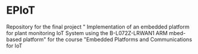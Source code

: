 # EPIoT
Repository for the final project " Implementation of an embedded platform for plant monitoring IoT System using the B-L072Z-LRWAN1 ARM mbed-based platform" for the course "Embedded Platforms and Communications for IoT
